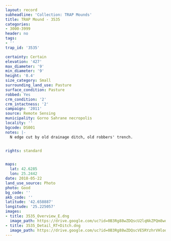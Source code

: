 ```yaml
---
layout: record
subheadline: 'Collection: TRAP Mounds'
title: TRAP Mound - 3535
categories:
- 3000-3999
header: no
tags:
- ''
trap_id: '3535'

certainty: Certain
elevation: '427'
max_diameter: '9'
min_diameter: '9'
height: '0.4'
size_category: Small
surrounding_land_use: Pasture
surface_condition: Pasture
robbed: Yes
crm_condition: '2'
crm_intactness: '2'
campaign: '2011'
source: Remote Sensing
municipality: Gorno Sahrane necropolis
locality: ''
bgcode: DS001
notes: |-
  N edge cut by old drainage ditch, old robbers' trench.


rights: standard


maps:
  lat: 42.6285
  lon: 25.2442
date: 2018-05-22
land_use_source: Photo
photo: Good
bg_code: ''
akb_code: ''
latitude: '42.658887'
longitude: '25.225057'
images:
- title: 3535_Overview_E.dng
  image_path: https://drive.google.com/uc?id=0B3Rg88wZDQscU2lqNkZPQm8wd00
- title: 3535_Detail_RT+Ditch.dng
  image_path: https://drive.google.com/uc?id=0B3Rg88wZDQscVE5RYzhrVHlod1E
---
```


